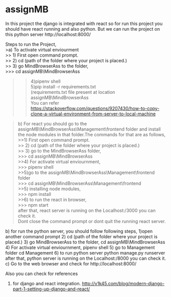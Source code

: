 # assignMB

In this project the django is integrated with react so for run this project you should have react running and also python. But we can run the project on this python server http://localhost:8000/   

Steps to run the Project,  
      >a) To activate virtual enviourment  
     >> 1) First open command prompt.  
     >> 2) cd (path of the folder where your project is placed.)  
     >> 3) go MindBrowserAss to the folder,  
           >>> cd assignMB\MindBrowserAss  
   >> 4)pipenv shell  
   >> 5)pip install -r requirements.txt  
    (requirements.txt file present at location assignMB\MindBrowserAss  
You can refer https://stackoverflow.com/questions/9207430/how-to-copy-clone-a-virtual-environment-from-server-to-local-machine  

    
    
>b) For react you should go to the assignMB\MindBrowserAss\Management\frontend folder and install the node modules in that folder.The           commands for that are as follows,  
            >>1) First open command prompt.  
           >> 2) cd (path of the folder where your project is placed.)  
           >> 3) go  to the MindBrowserAss folder,  
              >>> cd assignMB\MindBrowserAss  
            >>4) For activate virtual enviournment,  
              >>>  pipenv shell  
            >>5)go to the assignMB\MindBrowserAss\Management\frontend folder  
              >>>  cd assignMB\MindBrowserAss\Management\frontend   
            >>5) installing node modules,  
              >>>  npm install  
            >>6)  to run the react in browser,  
              >>>  npm start  
            after that, react server is running on the Localhost:/3000 you can check it.  
            Dont close the command prompt or dont quit the running react server.  


b) for run the python server, you should follow following steps,
    1)open another command prompt
    2) cd (path of the folder where your project is placed.)
    3) go MindBrowserAss to the folder,
         cd assignMB\MindBrowserAss
    4) For activate virtual enviournment,
          pipenv shell
     5) go to Management folder
        cd Management
     6) to run python server
        python manage.py runserver
      after that, python server is running on the Localhost:/8000 you can check it.
c) Go to the web browser and check for http://localhost:8000/ 
        
  Also you can check for references 
  1) for django and react integration.
         http://v1k45.com/blog/modern-django-part-1-setting-up-django-and-react/
         
 
     

      

